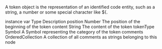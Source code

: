 A token object is the representation of an identified code entity, such as a string, a number or some special character like ${.

instance var      Type         			Description
position          	Number      		The position of the beginning of the token
content           	String        			The content of the token
tokenType       	Symbol        		A Symbol representing the category of the token
comments        OrderedCollection   	A collection of all comments as strings belonging to this node